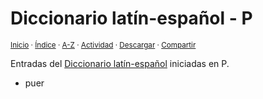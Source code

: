 # Diccionario latín-español - P
<sup>[Inicio](../index.md) · [Índice](../indices/latin-espanol.md) · [A-Z](../indices/alfabetico.md) · [Actividad](../indices/actividad.md) · <a href="../indices/latin-espanol-l.html" download="jucardus-latin-espanol-l.html">Descargar</a> · [Compartir](https://x.com/intent/tweet?text=Entradas%20del%20Diccionario%20lat%C3%ADn-espa%C3%B1ol%20iniciadas%20en%20L.%0A%E2%86%92%20https%3A%2F%2Fjucardus.github.io%2Findices%2Flatin-espanol-l.html%0A%0A%23indcs_jucardus%20%23ltn_espnl_jucardus%0A%40jucardus)</sup>

Entradas del [Diccionario latín-español](../indices/latin-espanol.md) iniciadas en P.

* puer
